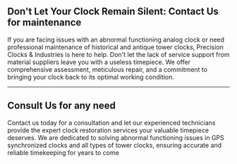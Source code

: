 <!--//meta

Description: We offer a wide range of tower clock products, including bespoke options, for churches, schools, and commercial buildings. Our services include professional installation and ongoing maintenance.

Primary Keyword: tower clock products

Related Keywords: tower clocksarchitectural clockscustom tower clockslarge tower clocksoutdoor tower clockschurch tower clockspublic clockstower clock designtower clock installationtower clock servicesclock towers

Long-Tail Keywords: best tower clock products for churches, custom tower clock products for schools, large outdoor tower clock products installation services, affordable tower clock products for commercial building, shigh-quality architectural tower clock products for sale, where to buy tower clock products for churches and schools, tower clock products with long-lasting durability, digital tower clock products for public spaces and businesses, historic tower clock products restoration and maintenance, energy-efficient tower clock products for sale

//meta-->

## Don't Let Your Clock Remain Silent: Contact Us for maintenance

If you are facing issues with an abnormal functioning analog clock or need professional maintenance of historical and antique tower clocks, Precision Clocks & Industries is here to help. Don't let the lack of service support from material suppliers leave you with a useless timepiece. We offer comprehensive assessment, meticulous repair, and a commitment to bringing your clock back to its optimal working condition.

---

## Consult Us for any need

Contact us today for a consultation and let our experienced technicians provide the expert clock restoration services your valuable timepiece deserves. We are dedicated to solving abnormal functioning issues in GPS synchronized clocks and all types of tower clocks, ensuring accurate and reliable timekeeping for years to come
